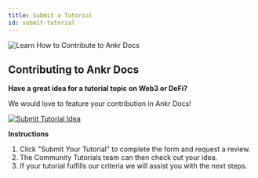```yaml
---
title: Submit a Tutorial
id: submit-tutorial
---
```


![Learn How to Contribute to Ankr Docs](https://i.imgur.com/J4rMRUBl.png)

## **Contributing to Ankr Docs**

**Have a great idea for a tutorial topic on Web3 or DeFi?**

We would love to feature your contribution in Ankr Docs!

[![Submit Tutorial Idea](https://i.imgur.com/2WgRzPe.png)](https://github.com/Ankr-network/ankr-docs/issues/new?assignees=&labels=&template=propose-new-content.md&title=)

**Instructions**
1. Click "Submit Your Tutorial" to complete the form and request a review.
2. The Community Tutorials team can then check out your idea. 
3. If your tutorial fulfills our criteria we will assist you with the next steps.